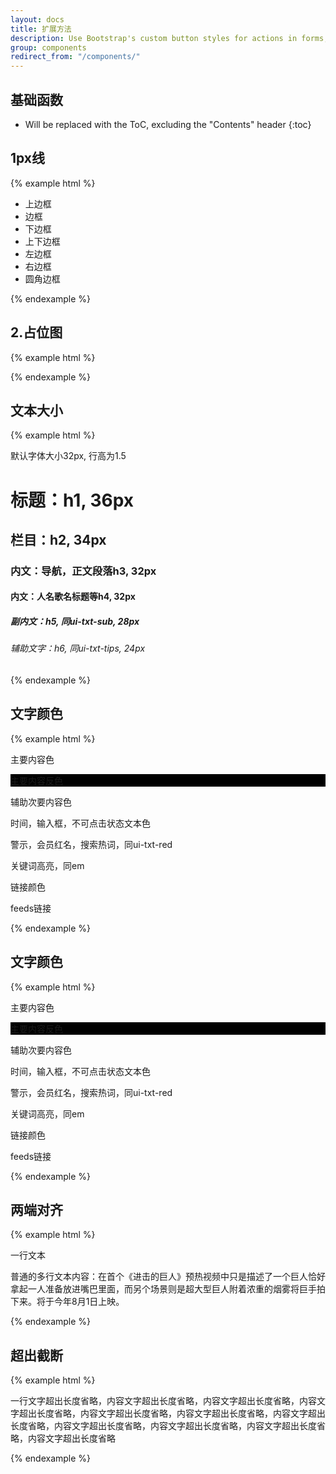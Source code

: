 ```yaml
---
layout: docs
title: 扩展方法
description: Use Bootstrap's custom button styles for actions in forms, dialogs, and more with support for multiple sizes, states, and more.
group: components
redirect_from: "/components/"
---
```

## 基础函数

* Will be replaced with the ToC, excluding the "Contents" header
{:toc}

<!-- ## Examples -->
## 1px线

{% example html %}
  <ul class="ui-list-text border-list">
    <li class="ui-border-t">上边框</li>
    <li class="ui-border">边框</li>
    <li class="ui-border-b">下边框</li>
    <li class="ui-border-tb">上下边框</li>
    <li class="ui-border-l">左边框</li>
    <li class="ui-border-r">右边框</li>
    <li class="ui-border-radius">
        圆角边框
    </li>
</ul>
{% endexample %}


<!-- ## Examples -->
## 2.占位图

{% example html %}
<section class="ui-placehold-img">
    <span style="background-image:url(http://placeholder.qiniudn.com/640x200)"></span>
</section>
{% endexample %}


## 文本大小
{% example html %}
<div class="ui-whitespace">
    <p>默认字体大小32px, 行高为1.5</p>
    <h1>标题：h1, 36px</h1>
    <h2>栏目：h2, 34px</h2>
    <h3>内文：导航，正文段落h3, 32px</h3>
    <h4>内文：人名歌名标题等h4, 32px</h4>
    <h5>副内文：h5, 同ui-txt-sub, 28px</h5>
    <h6>辅助文字：h6, 同ui-txt-tips, 24px</h6>
</div>
{% endexample %}



## 文字颜色
{% example html %}
<div class="ui-whitespace">
    <p class="ui-txt-default">主要内容色</p>
    <p class="ui-txt-white" style="background:#000">主要内容反色</p>
    <p class="ui-txt-info">辅助次要内容色</p>
    <p class="ui-txt-muted">时间，输入框，不可点击状态文本色</p>
    <p class="ui-txt-warning">警示，会员红名，搜索热词，同ui-txt-red</p>
    <p class="ui-txt-highlight">关键词高亮，同em</p>
    <p><a>链接颜色</a></p>
    <p class="ui-txt-feeds">feeds链接</p>
</div>
{% endexample %}

## 文字颜色
{% example html %}
<div class="ui-whitespace">
    <p class="ui-txt-default">主要内容色</p>
    <p class="ui-txt-white" style="background:#000">主要内容反色</p>
    <p class="ui-txt-info">辅助次要内容色</p>
    <p class="ui-txt-muted">时间，输入框，不可点击状态文本色</p>
    <p class="ui-txt-warning">警示，会员红名，搜索热词，同ui-txt-red</p>
    <p class="ui-txt-highlight">关键词高亮，同em</p>
    <p><a>链接颜色</a></p>
    <p class="ui-txt-feeds">feeds链接</p>
</div>
{% endexample %}

## 两端对齐
{% example html %}
<div class="ui-whitespace">
    <p class="ui-txt-justify-one">一行文本</p>
    <p class="ui-txt-justify">普通的多行文本内容：在首个《进击的巨人》预热视频中只是描述了一个巨人恰好拿起一人准备放进嘴巴里面，而另个场景则是超大型巨人附着浓重的烟雾将巨手拍下来。将于今年8月1日上映。</p>
</div>

{% endexample %}


## 超出截断
{% example html %}
<div class="ui-nowrap ui-whitespace">
    一行文字超出长度省略，内容文字超出长度省略，内容文字超出长度省略，内容文字超出长度省略，内容文字超出长度省略，内容文字超出长度省略，内容文字超出长度省略，内容文字超出长度省略，内容文字超出长度省略，内容文字超出长度省略，内容文字超出长度省略
</div>

{% endexample %}
